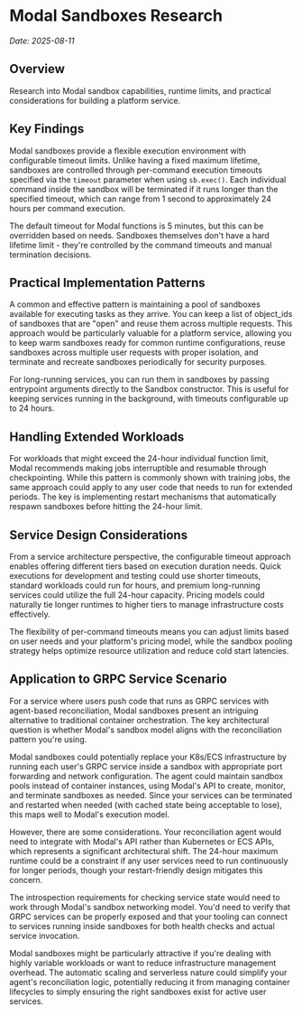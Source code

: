 # Modal Sandboxes Research

_Date: 2025-08-11_

## Overview

Research into Modal sandbox capabilities, runtime limits, and practical considerations for building a platform service.

## Key Findings

Modal sandboxes provide a flexible execution environment with configurable timeout limits. Unlike having a fixed maximum lifetime, sandboxes are controlled through per-command execution timeouts specified via the `timeout` parameter when using `sb.exec()`. Each individual command inside the sandbox will be terminated if it runs longer than the specified timeout, which can range from 1 second to approximately 24 hours per command execution.

The default timeout for Modal functions is 5 minutes, but this can be overridden based on needs. Sandboxes themselves don't have a hard lifetime limit - they're controlled by the command timeouts and manual termination decisions.

## Practical Implementation Patterns

A common and effective pattern is maintaining a pool of sandboxes available for executing tasks as they arrive. You can keep a list of object_ids of sandboxes that are "open" and reuse them across multiple requests. This approach would be particularly valuable for a platform service, allowing you to keep warm sandboxes ready for common runtime configurations, reuse sandboxes across multiple user requests with proper isolation, and terminate and recreate sandboxes periodically for security purposes.

For long-running services, you can run them in sandboxes by passing entrypoint arguments directly to the Sandbox constructor. This is useful for keeping services running in the background, with timeouts configurable up to 24 hours.

## Handling Extended Workloads

For workloads that might exceed the 24-hour individual function limit, Modal recommends making jobs interruptible and resumable through checkpointing. While this pattern is commonly shown with training jobs, the same approach could apply to any user code that needs to run for extended periods. The key is implementing restart mechanisms that automatically respawn sandboxes before hitting the 24-hour limit.

## Service Design Considerations

From a service architecture perspective, the configurable timeout approach enables offering different tiers based on execution duration needs. Quick executions for development and testing could use shorter timeouts, standard workloads could run for hours, and premium long-running services could utilize the full 24-hour capacity. Pricing models could naturally tie longer runtimes to higher tiers to manage infrastructure costs effectively.

The flexibility of per-command timeouts means you can adjust limits based on user needs and your platform's pricing model, while the sandbox pooling strategy helps optimize resource utilization and reduce cold start latencies.

## Application to GRPC Service Scenario

For a service where users push code that runs as GRPC services with agent-based reconciliation, Modal sandboxes present an intriguing alternative to traditional container orchestration. The key architectural question is whether Modal's sandbox model aligns with the reconciliation pattern you're using.

Modal sandboxes could potentially replace your K8s/ECS infrastructure by running each user's GRPC service inside a sandbox with appropriate port forwarding and network configuration. The agent could maintain sandbox pools instead of container instances, using Modal's API to create, monitor, and terminate sandboxes as needed. Since your services can be terminated and restarted when needed (with cached state being acceptable to lose), this maps well to Modal's execution model.

However, there are some considerations. Your reconciliation agent would need to integrate with Modal's API rather than Kubernetes or ECS APIs, which represents a significant architectural shift. The 24-hour maximum runtime could be a constraint if any user services need to run continuously for longer periods, though your restart-friendly design mitigates this concern.

The introspection requirements for checking service state would need to work through Modal's sandbox networking model. You'd need to verify that GRPC services can be properly exposed and that your tooling can connect to services running inside sandboxes for both health checks and actual service invocation.

Modal sandboxes might be particularly attractive if you're dealing with highly variable workloads or want to reduce infrastructure management overhead. The automatic scaling and serverless nature could simplify your agent's reconciliation logic, potentially reducing it from managing container lifecycles to simply ensuring the right sandboxes exist for active user services.
